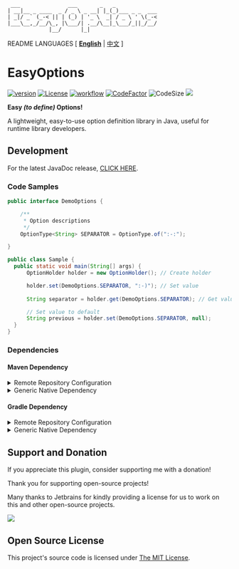 ```text
 ___               ___       _   _             
| __|__ _ ____  _ / _ \ _ __| |_(_)___ _ _  ___
| _|/ _` (_-< || | (_) | '_ \  _| / _ \ ' \(_-<
|___\__,_/__/\_, |\___/| .__/\__|_\___/_||_/__/
             |__/      |_|                     
```

README LANGUAGES [ [**English**](README.md) | [中文](README_CN.md)  ]

# EasyOptions

[![version](https://img.shields.io/github/v/release/CarmJos/EasyOptions)](https://github.com/CarmJos/EasyOptions/releases)
[![License](https://img.shields.io/github/license/CarmJos/EasyOptions)](https://www.gnu.org/licenses/lgpl-3.0.html)
[![workflow](https://github.com/CarmJos/EasyOptions/actions/workflows/maven.yml/badge.svg?branch=master)](https://github.com/CarmJos/EasyOptions/actions/workflows/maven.yml)
[![CodeFactor](https://www.codefactor.io/repository/github/carmjos/EasyOptions/badge)](https://www.codefactor.io/repository/github/carmjos/EasyOptions)
![CodeSize](https://img.shields.io/github/languages/code-size/CarmJos/EasyOptions)
![](https://visitor-badge.glitch.me/badge?page_id=EasyOptions.readme)


**Easy _(to define)_ Options!** 

A lightweight, easy-to-use option definition library in Java, useful for runtime library developers.

## Development

For the latest JavaDoc release, [CLICK HERE](https://CarmJos.github.io/EasyConfiguration).

### Code Samples

```java
public interface DemoOptions {

    /**
     * Option descriptions
     */
    OptionType<String> SEPARATOR = OptionType.of(":-:");

}
```

```java
public class Sample {
  public static void main(String[] args) {
      OptionHolder holder = new OptionHolder(); // Create holder

      holder.set(DemoOptions.SEPARATOR, ":-)"); // Set value
      
      String separator = holder.get(DemoOptions.SEPARATOR); // Get value

      // Set value to default
      String previous = holder.set(DemoOptions.SEPARATOR, null);
  }
}
```

### Dependencies

#### Maven Dependency

<details>
<summary>Remote Repository Configuration</summary>

```xml

<project>
    <repositories>

        <repository>
            <!-- Using Maven Central Repository for secure and stable updates, though synchronization might be needed. -->
            <id>maven</id>
            <name>Maven Central</name>
            <url>https://repo1.maven.org/maven2</url>
        </repository>

        <repository>
            <!-- Using GitHub dependencies for real-time updates, configure required (recommended). -->
            <id>github</id>
            <name>GitHub Packages</name>
            <url>https://maven.pkg.github.com/CarmJos/EasyOptions</url>
        </repository>

    </repositories>
</project>
```

</details>

<details>
<summary>Generic Native Dependency</summary>

```xml

<project>
    <dependencies>
        <dependency>
            <groupId>cc.carm.lib</groupId>
            <artifactId>easyoptions</artifactId>
            <version>[LATEST RELEASE]</version>
            <scope>compile</scope>
        </dependency>
    </dependencies>
</project>
```

</details>

#### Gradle Dependency

<details>
<summary>Remote Repository Configuration</summary>

```groovy
repositories {

    // Using Maven Central Repository for secure and stable updates, though synchronization might be needed.
    mavenCentral()

    // Using GitHub dependencies for real-time updates, configure required (recommended).
    maven { url 'https://maven.pkg.github.com/CarmJos/EasyOptions' }

}
```

</details>

<details>
<summary>Generic Native Dependency</summary>

```groovy

dependencies {
    api "cc.carm.lib:easyoptions:[LATEST RELEASE]"
}
```

</details>

## Support and Donation

If you appreciate this plugin, consider supporting me with a donation!

Thank you for supporting open-source projects!

Many thanks to Jetbrains for kindly providing a license for us to work on this and other open-source projects.

[![](https://resources.jetbrains.com/storage/products/company/brand/logos/jb_beam.svg)](https://www.jetbrains.com/?from=https://github.com/ArtformGames/EasyOptions)

## Open Source License

This project's source code is licensed under [The MIT License](https://opensource.org/licenses/MIT).
